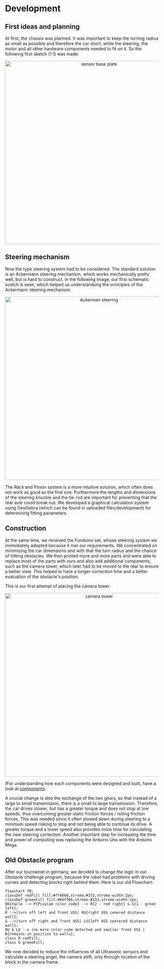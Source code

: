 # Development

## First ideas and planning
At first, the chassis was planned. It was important to keep the turning radius as small as possible and therefore the car short, while the steering, the motor and all other hardware components needed to fit on it. So the following first sketch (1:1) was made:


<p align="center">
  <img src="https://github.com/SchroedingersBit/PfortGT-WRO/assets/109133963/cb79191b-18a5-4ba2-bb8b-e11140a80d6f" alt="sensor base plate" width="600" />
</p>

## Steering mechanism

Now the type steering system had to be considered. The standard solution is an Ackermann steering mechanism, which works mechanically pretty well, but is hard to construct. In the following image, our first schematic scetch is seen, which helped us understandung the orinciples of the Ackermann steering mechanism.

<p align="center">
  <img src="https://github.com/SchroedingersBit/PfortGTPanama/assets/109133963/4c843613-0503-4ce6-8eee-730dce2d11db" alt="Ackerman steering" width="600" />
</p>


The Rack and Pinion system is a more intuitive solution, which often does not work as good as the first one. Furthermore the lengths and dimensions of the steering knuckle and the tie-rod are important for preventing that the rear axle could break out. We developed a graphical calculation system using GeoGebra (which can be found in uploaded files/development) for determining fitting parameters. 

## Construction
At the same time, we received the Funduino set, whose steering system we immediately adopted because it met our requirements. We concentrated on minimizing the car dimensions and with that the turn radius and the chance of hitting obstacles.
We then printed more and more parts and were able to replace most of the parts with ours and also add additional components, such as the camera tower, which later had to be moved to the rear to ensure a better view. This helped to have a longer correction time and a better evaluation of the obstacle's position. 

This is our first attempt of placing the camera tower:

<p align="center">
  <img src="https://github.com/SchroedingersBit/PfortGTPanama/assets/109133963/41e67681-4d87-406a-a938-9dbbe58d593d" alt="camera tower" width="600" />
</p>



(For understanding how each components were designed and built, have a look at [components](https://github.com/SchroedingersBit/PfortGTPanama/tree/main/vehicle/components).

A crucial change is also the exchange of the two gears, so that instead of a large to small transmission, there is a small to large transmission. Therefore, the car drives slower, but has a greater torque and does not stop at low speeds, thus overcoming greater static friction forces / rolling friction forces. This was needed since it often slowed down during steering to a minimum speed risking to stop and not being able to continue its drive. A greater torque and a lower speed also provides more time for calculating the new steering correction.
Another important step for increasing the time and power of computing was replacing the Arduino Uno with the Arduino Mega.


## Old Obstacle program 
After our tournamet in germany, we decided to change the logic in our Obstacle challenge program, because the robot had problems with driving curves and detecting blocks right behind them. Here is our old Flowchart:
```mermaid
flowchart TB;
classDef redFill fill:#ff6666,stroke:#333,stroke-width:2px;
classDef greenFill fill:#66ff66,stroke:#333,stroke-width:2px;
Obstacle --> P{PixyCam color code} --> R{2 - red right} & G{1 - green left};
R -->|turn off left and front USS| RU{right USS cenered distance wall};
G -->|turn off right and front USS| LU{left USS centered distance wall};
RU & LU --x |no more color code detected and smaller front USS | B{remains in position to walls};
class R redFill;
class G greenFill;
```
We now decided to reduce the influences of all Ultrasonic sensors and calculate a steering angel, the camera shift, only through location of the block in the camera frame.
 
